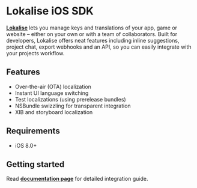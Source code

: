 # Lokalise iOS SDK

**[Lokalise](https://lokalise.co)** lets you manage keys and translations of your app, game or website – either on your own or with a team of collaborators. Built for developers, Lokalise offers neat features including inline suggestions, project chat, export webhooks and an API, so you can easily integrate with your projects workflow.

## Features

- Over-the-air (OTA) localization
- Instant UI language switching 
- Test localizations (using prerelease bundles)
- NSBundle swizzling for transparent integration
- XIB and storyboard localization

## Requirements

- iOS 8.0+

## Getting started

Read **[documentation page](http://docs.lokalise.co/article/mL6XaIoAcw-lokalise-i-os-framework)** for detailed integration guide.
